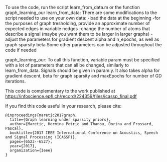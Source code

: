 To use the code, run the script learn_from_data.m or the function graph_learning_our
learn_from_data:
There are some modifications to the script needed to use on your own data: 
	-load the data at the beginning
	-for the purposes of graph tresholding, provide an approximate number of expected edges in variable nedges
	-change the number of atoms that describe a signal (maybe you want them to be larger in larger graphs)
	-adjust the parameters for gradient descent alpha and n_epochs, as well as graph sparsity beta
Some other parameters can be adjusted throughout the code if needed

graph_learning_our:
To call this function, variable param must be specified with a lot of parameters that can all be changed, similarly to learn_from_data. Signals should be given in param.y. It also takes alpha for gradient descent, beta for graph sparsity and maxEpochs for number of GD iterations.

This code is complementary to the work published at https://infoscience.epfl.ch/record/224359/files/icassp_final.pdf

If you find this code useful in your research, please cite:

    @inproceedings{maretic2017graph,
      title={Graph learning under sparsity priors},
      author={Maretic, Hermina Petric and Thanou, Dorina and Frossard, Pascal},
      booktitle={2017 IEEE International Conference on Acoustics, Speech and Signal Processing (ICASSP)},
      pages={6523--6527},
      year={2017},
      organization={Ieee}
    }
